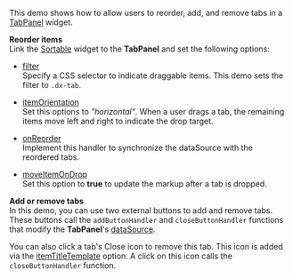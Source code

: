 This demo shows how to allow users to reorder, add, and remove tabs in a [TabPanel](/Documentation/ApiReference/UI_Widgets/dxTabPanel/) widget.     

**Reorder items**       
Link the [Sortable](/Documentation/ApiReference/UI_Widgets/dxSortable/) widget to the **TabPanel** and set the following options:       

- [filter](/Documentation/ApiReference/UI_Widgets/dxSortable/Configuration/#filter)     
Specify a CSS selector to indicate draggable items. This demo sets the filter to `.dx-tab`.

- [itemOrientation](/Documentation/ApiReference/UI_Widgets/dxSortable/Configuration/#itemOrientation)       
Set this options to *"horizontal"*. When a user drags a tab, the remaining items move left and right to indicate the drop target.

- [onReorder](/Documentation/ApiReference/UI_Widgets/dxSortable/Configuration/#onReorder)       
Implement this handler to synchronize the dataSource with the reordered tabs.

- [moveItemOnDrop](/Documentation/ApiReference/UI_Widgets/dxSortable/Configuration/#moveItemOnDrop)           
Set this option to **true** to update the markup after a tab is dropped.

**Add or remove tabs**      
In this demo, you can use two external buttons to add and remove tabs. These buttons call the `addButtonHandler` and `closeButtonHandler` functions that modify the **TabPanel**'s [dataSource](/Documentation/ApiReference/UI_Widgets/dxTabPanel/Configuration/#dataSource).       

You can also click a tab's Close icon to remove this tab. This icon is added via the [itemTitleTemplate](/Documentation/ApiReference/UI_Widgets/dxTabPanel/Configuration/#itemTitleTemplate) option. A click on this icon calls the `closeButtonHandler` function.